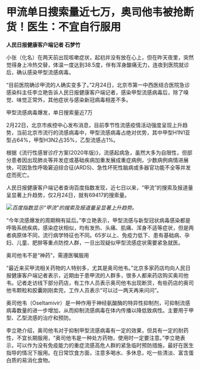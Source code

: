 # 甲流单日搜索量近七万，奥司他韦被抢断货！医生：不宜自行服用

**人民日报健康客户端记者 石梦竹**

小张（化名）在两天前出现咳嗽症状，起初并没有放在心上，但在昨天夜里，突然觉得身上冷热交替，体温一度达到38.5度，伴有浑身酸痛无力，连夜到医院就诊后，确认感染甲型流感病毒。

“目前医院确诊甲流的人确实变多了。”2月24日，北京市第一中西医结合医院急诊感染科主任李立艳告诉人民日报健康客户端记者，感染甲型流感病毒后，除了嗅觉、味觉正常外，其他症状与感染新冠病毒相差不多。

甲型流感病毒爆发，单日搜索量近7万

2月22日，北京市疾控中心发布消息，目前季节性流感疫情活动强度呈现上升趋势，当前北京市流行的流感病毒中，甲型流感病毒占绝对优势，其中甲型H1N1亚型占64%，甲型H3N2占35%，乙型流感占1%。

根据《流行性感冒诊疗方案(2020年版)》，流感起病急，虽然大多为自限性，但部分患者因出现肺炎等并发症或基础疾病加重发展成重症病例，少数病例病情进展快，可因急性呼吸窘迫综合征(ARDS)、急性坏死性脑病或多器官功能不全等并发症而死亡。

人民日报健康客户端记者查询百度指数发现，近七日以来，“甲流”的搜索及报道量呈显著上升趋势，仅2月24日，就有69417的搜索量。

![](https://inews.gtimg.com/om_bt/Ot3GvWGzxw_zpJ7lbGcsMsNAg4TfEeJvjA7NmBLrSuoi0AA/1000)_百度指数显示“甲流”的搜索及报道量呈显著上升趋势。_

“今年流感爆发的周期稍有延后。”李立艳表示，甲型流感与新型冠状病毒感染都是呼吸系统疾病，感染症状相似，均有发热、头痛、肌痛、浑身不适等症状，但是两者病原体不同，流行病学特征也不同。65岁以上、免疫力低下、患有基础病、孕妇、儿童、肥胖等重点防控人群，一旦出现疑似甲型流感症状需要紧急就医。

奥司他韦不是“神药”，需遵医嘱服用

“最近来买甲流相关药物的人特别多，尤其是奥司他韦。”北京多家药店均向人民日报健康客户端记者表示，近期由于患甲流的人群多，很多人都来药店购买奥司他韦。记者走访线下部分药店，有工作人员表示奥司他韦出现断货，有些药店的奥司他韦颗粒和胶囊刚刚卖完，工作人员表示“可以过一两天再来问问”。

奥司他韦（Oseltamivir）是一种作用于神经氨酸酶的特异性抑制剂，可抑制流感病毒数量的进一步增加，从而抑制流感病毒在体内传播以降低致病性。主要用于甲型、乙型流感的治疗和预防。

李立艳介绍，奥司他韦对于抑制甲型流感病毒有一定的效果，但具有一定的耐药性，不宜长期服用，“奥司他韦是一种处方药物，使用时一定要注意。”李立艳表示，可以作为没有免疫能力的重症流感高危人群的紧急临时预防措施，最好在医生指导的情况下服用。在日常饮食方面，注意多喝水、多休息，吃一些清淡、富含蛋白质的易消化食物。

